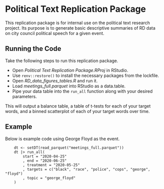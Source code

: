 # Political Text Replication Package

This replication package is for internal use on the political text research project. Its purpose is to generate basic descriptive summaries of RD data on city council political speech for a given event.

## Running the Code

Take the following steps to run this replication package.

- Open *Political Text Replication Package.RProj* in RStudio.
- Use ```renv::restore()``` to install the necessary packages from the lockfile.
- Open *RD_data_figures_tables.R* and run it.
- Load *meetings_full.parquet* into RStudio as a data.table. 
- Pipe your data table into the ```run_all``` function along with your desired parameters.

This will output a balance table, a table of t-tests for each of your target words, and a binned scatterplot of each of your target words over time.

## Example

Below is example code using George Floyd as the event.

```
    dt <- setDT(read_parquet("meetings_full.parquet"))
    dt |> run_all(
        start = "2020-04-25"
        , end = "2020-06-25"
        , treatment = "2020-05-25"
        , targets = c("black", "race", "police", "cops", "george", "floyd")
        , topic = "george_floyd"
    )
```